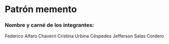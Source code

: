 # Patrón memento
### Nombre y carné de los integrantes: 
Federico Alfaro Chaverri
Cristina Urbina Céspedes
Jefferson Salas Cordero
